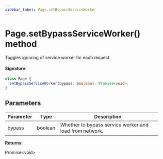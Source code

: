 ```yaml
---
sidebar_label: Page.setBypassServiceWorker
---
```


# Page.setBypassServiceWorker() method

Toggles ignoring of service worker for each request.

#### Signature:

```typescript
class Page {
  setBypassServiceWorker(bypass: boolean): Promise<void>;
}
```

## Parameters

| Parameter | Type    | Description                                             |
| --------- | ------- | ------------------------------------------------------- |
| bypass    | boolean | Whether to bypass service worker and load from network. |

**Returns:**

Promise&lt;void&gt;
